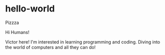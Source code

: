 # hello-world
Pizzza

Hi Humans!

Victor here! I'm interested in learning programming and coding. Diving into the world of computers and all they can do!

